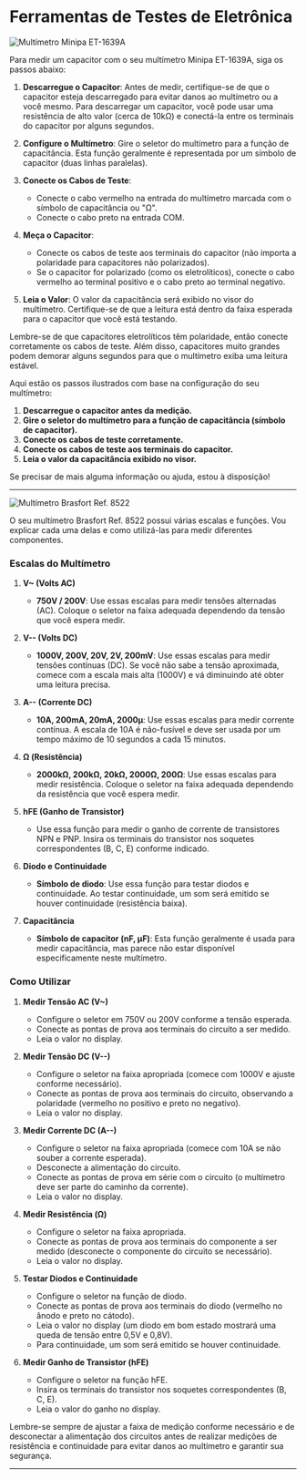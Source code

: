 # Ferramentas de Testes de Eletrônica

![Multímetro Minipa ET-1639A](./images/image.png)

Para medir um capacitor com o seu multímetro Minipa ET-1639A, siga os passos abaixo:

1. **Descarregue o Capacitor**: Antes de medir, certifique-se de que o capacitor esteja descarregado para evitar danos ao multímetro ou a você mesmo. Para descarregar um capacitor, você pode usar uma resistência de alto valor (cerca de 10kΩ) e conectá-la entre os terminais do capacitor por alguns segundos.

2. **Configure o Multímetro**: Gire o seletor do multímetro para a função de capacitância. Esta função geralmente é representada por um símbolo de capacitor (duas linhas paralelas).

3. **Conecte os Cabos de Teste**: 
    - Conecte o cabo vermelho na entrada do multímetro marcada com o símbolo de capacitância ou "Ω".
    - Conecte o cabo preto na entrada COM.

4. **Meça o Capacitor**:
    - Conecte os cabos de teste aos terminais do capacitor (não importa a polaridade para capacitores não polarizados).
    - Se o capacitor for polarizado (como os eletrolíticos), conecte o cabo vermelho ao terminal positivo e o cabo preto ao terminal negativo.

5. **Leia o Valor**: O valor da capacitância será exibido no visor do multímetro. Certifique-se de que a leitura está dentro da faixa esperada para o capacitor que você está testando.

Lembre-se de que capacitores eletrolíticos têm polaridade, então conecte corretamente os cabos de teste. Além disso, capacitores muito grandes podem demorar alguns segundos para que o multímetro exiba uma leitura estável.

Aqui estão os passos ilustrados com base na configuração do seu multímetro:

1. **Descarregue o capacitor antes da medição.**
2. **Gire o seletor do multímetro para a função de capacitância (símbolo de capacitor).**
3. **Conecte os cabos de teste corretamente.**
4. **Conecte os cabos de teste aos terminais do capacitor.**
5. **Leia o valor da capacitância exibido no visor.**

Se precisar de mais alguma informação ou ajuda, estou à disposição!

---

![Multímetro Brasfort Ref. 8522](./images/image-1.png)

O seu multímetro Brasfort Ref. 8522 possui várias escalas e funções. Vou explicar cada uma delas e como utilizá-las para medir diferentes componentes.

### Escalas do Multímetro

1. **V\~ (Volts AC)**
   - **750V / 200V**: Use essas escalas para medir tensões alternadas (AC). Coloque o seletor na faixa adequada dependendo da tensão que você espera medir.

2. **V-- (Volts DC)**
   - **1000V, 200V, 20V, 2V, 200mV**: Use essas escalas para medir tensões contínuas (DC). Se você não sabe a tensão aproximada, comece com a escala mais alta (1000V) e vá diminuindo até obter uma leitura precisa.

3. **A-- (Corrente DC)**
   - **10A, 200mA, 20mA, 2000µ**: Use essas escalas para medir corrente contínua. A escala de 10A é não-fusível e deve ser usada por um tempo máximo de 10 segundos a cada 15 minutos.

4. **Ω (Resistência)**
   - **2000kΩ, 200kΩ, 20kΩ, 2000Ω, 200Ω**: Use essas escalas para medir resistência. Coloque o seletor na faixa adequada dependendo da resistência que você espera medir.

5. **hFE (Ganho de Transistor)**
   - Use essa função para medir o ganho de corrente de transistores NPN e PNP. Insira os terminais do transistor nos soquetes correspondentes (B, C, E) conforme indicado.

6. **Diodo e Continuidade**
   - **Símbolo de diodo**: Use essa função para testar diodos e continuidade. Ao testar continuidade, um som será emitido se houver continuidade (resistência baixa).

7. **Capacitância**
   - **Símbolo de capacitor (nF, µF)**: Esta função geralmente é usada para medir capacitância, mas parece não estar disponível especificamente neste multímetro.

### Como Utilizar

1. **Medir Tensão AC (V\~)**
   - Configure o seletor em 750V ou 200V conforme a tensão esperada.
   - Conecte as pontas de prova aos terminais do circuito a ser medido.
   - Leia o valor no display.

2. **Medir Tensão DC (V--)**
   - Configure o seletor na faixa apropriada (comece com 1000V e ajuste conforme necessário).
   - Conecte as pontas de prova aos terminais do circuito, observando a polaridade (vermelho no positivo e preto no negativo).
   - Leia o valor no display.

3. **Medir Corrente DC (A--)**
   - Configure o seletor na faixa apropriada (comece com 10A se não souber a corrente esperada).
   - Desconecte a alimentação do circuito.
   - Conecte as pontas de prova em série com o circuito (o multímetro deve ser parte do caminho da corrente).
   - Leia o valor no display.

4. **Medir Resistência (Ω)**
   - Configure o seletor na faixa apropriada.
   - Conecte as pontas de prova aos terminais do componente a ser medido (desconecte o componente do circuito se necessário).
   - Leia o valor no display.

5. **Testar Diodos e Continuidade**
   - Configure o seletor na função de diodo.
   - Conecte as pontas de prova aos terminais do diodo (vermelho no ânodo e preto no cátodo).
   - Leia o valor no display (um diodo em bom estado mostrará uma queda de tensão entre 0,5V e 0,8V).
   - Para continuidade, um som será emitido se houver continuidade.

6. **Medir Ganho de Transistor (hFE)**
   - Configure o seletor na função hFE.
   - Insira os terminais do transistor nos soquetes correspondentes (B, C, E).
   - Leia o valor do ganho no display.

Lembre-se sempre de ajustar a faixa de medição conforme necessário e de desconectar a alimentação dos circuitos antes de realizar medições de resistência e continuidade para evitar danos ao multímetro e garantir sua segurança.

---

